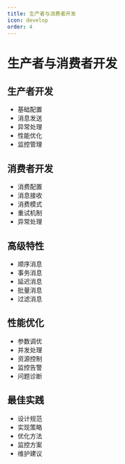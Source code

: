 ```yaml
---
title: 生产者与消费者开发
icon: develop
order: 4
---
```


# 生产者与消费者开发

## 生产者开发
- 基础配置
- 消息发送
- 异常处理
- 性能优化
- 监控管理

## 消费者开发
- 消费配置
- 消息接收
- 消费模式
- 重试机制
- 异常处理

## 高级特性
- 顺序消息
- 事务消息
- 延迟消息
- 批量消息
- 过滤消息

## 性能优化
- 参数调优
- 并发处理
- 资源控制
- 监控告警
- 问题诊断

## 最佳实践
- 设计规范
- 实现策略
- 优化方法
- 监控方案
- 维护建议
